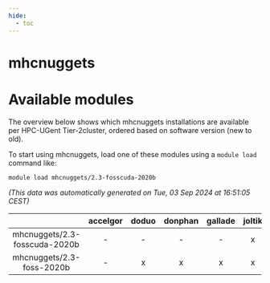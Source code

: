 ```yaml
---
hide:
  - toc
---
```


mhcnuggets
==========

# Available modules


The overview below shows which mhcnuggets installations are available per HPC-UGent Tier-2cluster, ordered based on software version (new to old).

To start using mhcnuggets, load one of these modules using a `module load` command like:

```shell
module load mhcnuggets/2.3-fosscuda-2020b
```

*(This data was automatically generated on Tue, 03 Sep 2024 at 16:51:05 CEST)*  

| |accelgor|doduo|donphan|gallade|joltik|shinx|skitty|
| :---: | :---: | :---: | :---: | :---: | :---: | :---: | :---: |
|mhcnuggets/2.3-fosscuda-2020b|-|-|-|-|x|-|-|
|mhcnuggets/2.3-foss-2020b|-|x|x|x|x|-|x|
